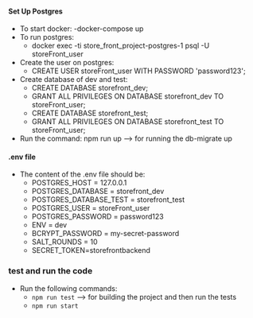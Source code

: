 #### Set Up Postgres
- To start docker:
    -docker-compose up
- To run postgres:
    - docker exec -ti store_front_project-postgres-1 psql -U storeFront_user
- Create the user on postgres:
    - CREATE USER storeFront_user WITH PASSWORD 'password123';
- Create database of dev and test:
    - CREATE DATABASE storefront_dev;
    - GRANT ALL PRIVILEGES ON DATABASE storefront_dev TO storeFront_user;
    - CREATE DATABASE storefront_test;
    - GRANT ALL PRIVILEGES ON DATABASE storefront_test TO storeFront_user;
- Run the command: npm run up --> for running the db-migrate up

#### .env file
- The content of the .env file should be:
   - POSTGRES_HOST = 127.0.0.1
   - POSTGRES_DATABASE = storefront_dev
   - POSTGRES_DATABASE_TEST = storefront_test
   - POSTGRES_USER = storeFront_user
   - POSTGRES_PASSWORD = password123
   - ENV = dev
   - BCRYPT_PASSWORD = my-secret-password
   - SALT_ROUNDS = 10
   - SECRET_TOKEN=storefrontbackend

### test and run the code
- Run the following commands:
    - `npm run test` --> for building the project and then run the tests
    - `npm run start`